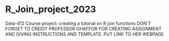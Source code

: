 # R_Join_project_2023
Data-412 Course project: creating a tutorial on R join functions
DON'T FORGET TO CREDIT PROFESSOR GHAFFOR FOR CREATING ASSIGNMENT AND GIVING INSTRUCTIONS AND TEMPLATE. PUT LINK TO HER WEBPAGE
